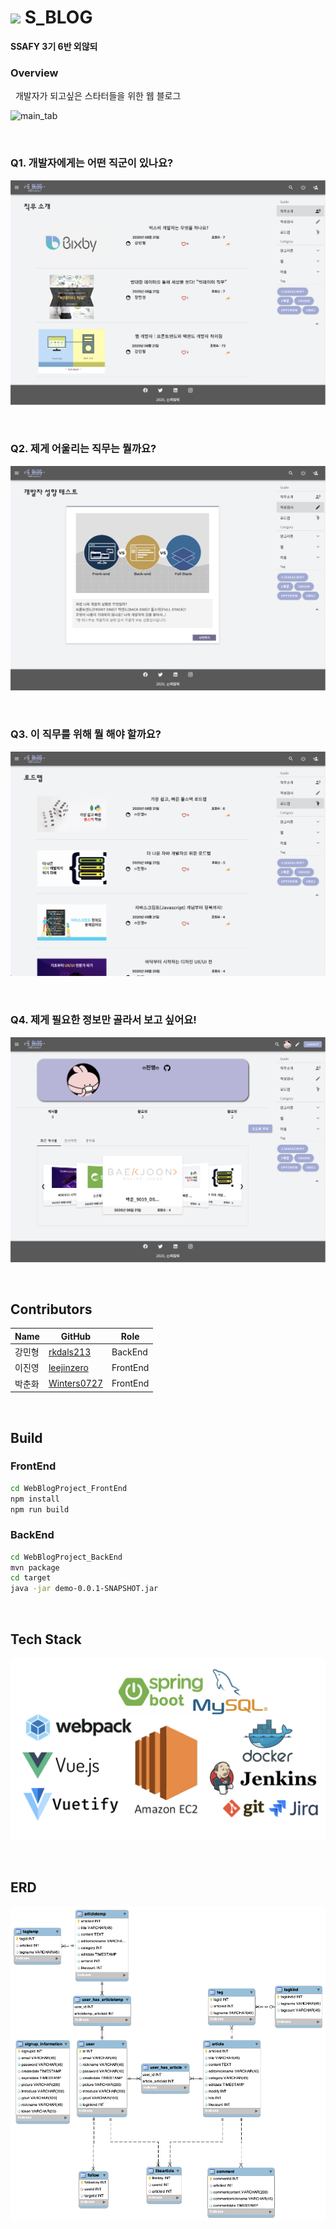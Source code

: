 # <img src="./image/developer.ico" width='25px'> S_BLOG

**SSAFY 3기 6반 외않되**

### Overview

&nbsp; 개발자가 되고싶은 스타터들을 위한 웹 블로그

![main_tab](./image/main.gif)

<br>

### **Q1. 개발자에게는 어떤 직군이 있나요?**

![main](./image/job_introduction.png)

<br>

### **Q2. 제게 어울리는 직무는 뭘까요?**

![main](./image/test.png)

<br>

### **Q3. 이 직무를 위해 뭘 해야 할까요?**

![main](./image/roadmap.png)

<br>

### **Q4. 제게 필요한 정보만 골라서 보고 싶어요!**

![main](./image/my_page.png)

<br>

## Contributors

| Name   | GitHub                                        | Role     |
| ------ | --------------------------------------------- | -------- |
| 강민형 | [rkdals213](https://github.com/rkdals213)     | BackEnd  |
| 이진영 | [leejinzero](https://github.com/leejinzero)   | FrontEnd |
| 박춘화 | [Winters0727](https://github.com/Winters0727) | FrontEnd |

<br>

## Build

### FrontEnd

```sh
cd WebBlogProject_FrontEnd
npm install
npm run build
```

### BackEnd

```sh
cd WebBlogProject_BackEnd
mvn package
cd target
java -jar demo-0.0.1-SNAPSHOT.jar
```

<br>

## Tech Stack

![tech_stack](./image/tech_stack.png)

<br>

## ERD

![ERD](./image/ERD.png)
